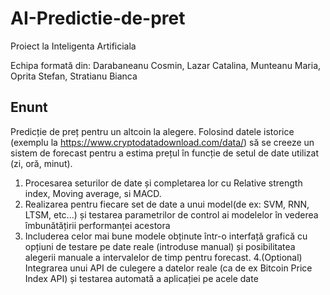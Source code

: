 # AI-Predictie-de-pret
Proiect la Inteligenta Artificiala

Echipa formată din:  Darabaneanu Cosmin, Lazar Catalina, Munteanu Maria, Oprita Stefan, Stratianu Bianca


## Enunt

Predicție de preț pentru un altcoin la alegere. Folosind datele istorice (exemplu la https://www.cryptodatadownload.com/data/) să se creeze un sistem de forecast pentru a estima prețul în funcție de setul de date utilizat (zi, oră, minut).

  1. Procesarea seturilor de date și completarea lor cu Relative strength index, Moving average, si MACD.
  2. Realizarea pentru fiecare set de date a unui model(de ex: SVM, RNN, LTSM, etc...) și testarea parametrilor de control ai modelelor în vederea îmbunătățirii performanței      acestora
  3. Includerea celor mai bune modele obținute într-o interfață grafică cu opțiuni de testare pe date reale (introduse manual) și posibilitatea alegerii manuale a intervalelor de timp pentru forecast.
  4.(Optional) Integrarea unui API de culegere a datelor reale (ca de ex Bitcoin Price Index API) și testarea automată a aplicației pe acele date

